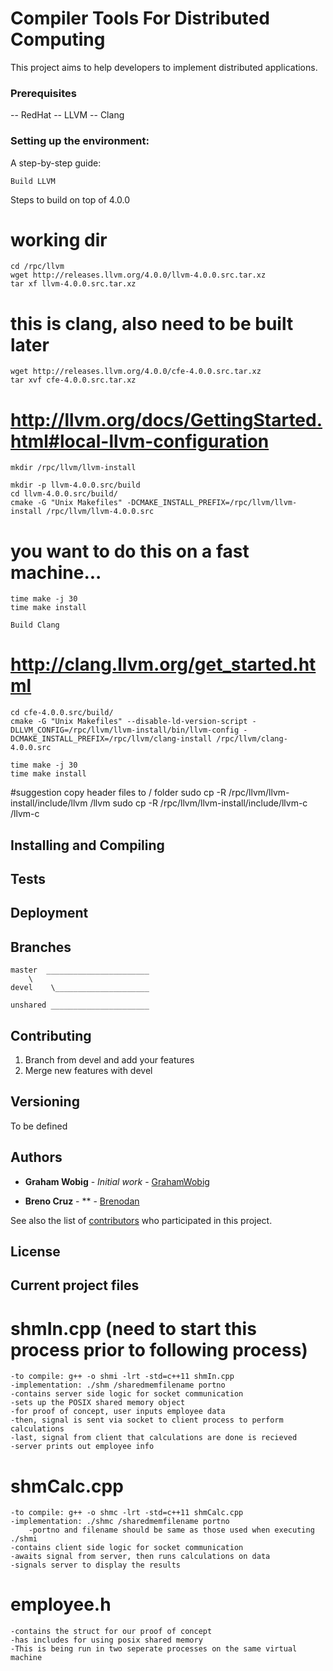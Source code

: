 # Compiler Tools For Distributed Computing

This project aims to help developers to implement distributed applications.

### Prerequisites

 -- RedHat
 -- LLVM
 -- Clang

### Setting up the environment:

A step-by-step guide:

```
Build LLVM
```
Steps to build on top of 4.0.0
# working dir
	cd /rpc/llvm
	wget http://releases.llvm.org/4.0.0/llvm-4.0.0.src.tar.xz
	tar xf llvm-4.0.0.src.tar.xz

# this is clang, also need to be built later
	wget http://releases.llvm.org/4.0.0/cfe-4.0.0.src.tar.xz
	tar xvf cfe-4.0.0.src.tar.xz 

# http://llvm.org/docs/GettingStarted.html#local-llvm-configuration
	mkdir /rpc/llvm/llvm-install 
	
	mkdir -p llvm-4.0.0.src/build
	cd llvm-4.0.0.src/build/
	cmake -G "Unix Makefiles" -DCMAKE_INSTALL_PREFIX=/rpc/llvm/llvm-install /rpc/llvm/llvm-4.0.0.src


# you want to do this on a fast machine...
	time make -j 30
	time make install
	
```
Build Clang
```
# http://clang.llvm.org/get_started.html

	cd cfe-4.0.0.src/build/
	cmake -G "Unix Makefiles" --disable-ld-version-script -DLLVM_CONFIG=/rpc/llvm/llvm-install/bin/llvm-config -			DCMAKE_INSTALL_PREFIX=/rpc/llvm/clang-install /rpc/llvm/clang-4.0.0.src

	time make -j 30
	time make install

#suggestion copy header files to / folder
	sudo cp -R /rpc/llvm/llvm-install/include/llvm /llvm
	sudo cp -R /rpc/llvm/llvm-install/include/llvm-c /llvm-c


## Installing and Compiling


## Tests


## Deployment


## Branches
	
	master  _______________________
		\
	devel	 \_____________________
	
	unshared ______________________
	
## Contributing

1. Branch from devel and add your features
2. Merge new features with devel

## Versioning

To be defined

## Authors

* **Graham Wobig** - *Initial work* - [GrahamWobig](https://github.com/grahamwobig)

* **Breno Cruz** - ** - [Brenodan](https://github.com/brenodan)

See also the list of [contributors](https://github.com/your/project/contributors) who participated in this project.

## License


## Current project files

# shmIn.cpp (need to start this process prior to following process)
	-to compile: g++ -o shmi -lrt -std=c++11 shmIn.cpp
	-implementation: ./shm /sharedmemfilename portno
	-contains server side logic for socket communication
	-sets up the POSIX shared memory object
	-for proof of concept, user inputs employee data
	-then, signal is sent via socket to client process to perform calculations
	-last, signal from client that calculations are done is recieved 
	-server prints out employee info
# shmCalc.cpp
	-to compile: g++ -o shmc -lrt -std=c++11 shmCalc.cpp
	-implementation: ./shmc /sharedmemfilename portno  
		-portno and filename should be same as those used when executing ./shmi
	-contains client side logic for socket communication
	-awaits signal from server, then runs calculations on data 
	-signals server to display the results
# employee.h
	-contains the struct for our proof of concept
	-has includes for using posix shared memory
	-This is being run in two seperate processes on the same virtual machine
